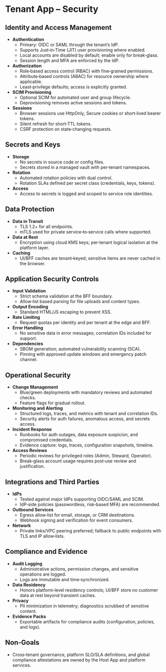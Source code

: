 # Tenant App – Security

## Identity and Access Management
- **Authentication**
  - Primary: OIDC or SAML through the tenant’s IdP.
  - Supports Just‑in‑Time (JIT) user provisioning where enabled.
  - Local accounts are disabled by default; enable only for break‑glass.
  - Session length and MFA are enforced by the IdP.
- **Authorization**
  - Role‑based access control (RBAC) with fine‑grained permissions.
  - Attribute‑based controls (ABAC) for resource ownership where applicable.
  - Least‑privilege defaults; access is explicitly granted.
- **SCIM Provisioning**
  - Optional SCIM for automated user and group lifecycle.
  - Deprovisioning removes active sessions and tokens.
- **Sessions**
  - Browser sessions use HttpOnly, Secure cookies or short‑lived bearer tokens.
  - Silent refresh for short‑TTL tokens.
  - CSRF protection on state‑changing requests.

## Secrets and Keys
- **Storage**
  - No secrets in source code or config files.
  - Secrets stored in a managed vault with per‑tenant namespaces.
- **Rotation**
  - Automated rotation policies with dual control.
  - Rotation SLAs defined per secret class (credentials, keys, tokens).
- **Access**
  - Access to secrets is logged and scoped to service role identities.

## Data Protection
- **Data in Transit**
  - TLS 1.2+ for all endpoints.
  - mTLS used for private service‑to‑service calls where supported.
- **Data at Rest**
  - Encryption using cloud KMS keys; per‑tenant logical isolation at the platform layer.
- **Caching**
  - UI/BFF caches are tenant‑keyed; sensitive items are never cached in the browser.

## Application Security Controls
- **Input Validation**
  - Strict schema validation at the BFF boundary.
  - Allow‑list based parsing for file uploads and content types.
- **Output Encoding**
  - Standard HTML/JS escaping to prevent XSS.
- **Rate Limiting**
  - Request quotas per identity and per tenant at the edge and BFF.
- **Error Handling**
  - No sensitive data in error messages; correlation IDs included for support.
- **Dependencies**
  - SBOM generation; automated vulnerability scanning (SCA).
  - Pinning with approved update windows and emergency patch channel.

## Operational Security
- **Change Management**
  - Blue/green deployments with mandatory reviews and automated checks.
  - Feature flags for gradual rollout.
- **Monitoring and Alerting**
  - Structured logs, traces, and metrics with tenant and correlation IDs.
  - Security alerts for auth failures, anomalous access, and secrets access.
- **Incident Response**
  - Runbooks for auth outages, data exposure suspicion, and compromised credentials.
  - Evidence capture: logs, traces, configuration snapshots, timeline.
- **Access Reviews**
  - Periodic reviews for privileged roles (Admin, Steward, Operator).
  - Break‑glass account usage requires post‑use review and justification.

## Integrations and Third Parties
- **IdPs**
  - Tested against major IdPs supporting OIDC/SAML and SCIM.
  - IdP‑side policies (passwordless, risk‑based MFA) are recommended.
- **Outbound Services**
  - Egress allow‑list for email, storage, or CRM destinations.
  - Webhook signing and verification for event consumers.
- **Network**
  - Private links/VPC peering preferred; fallback to public endpoints with TLS and IP allow‑lists.

## Compliance and Evidence
- **Audit Logging**
  - Administrative actions, permission changes, and sensitive operations are logged.
  - Logs are immutable and time‑synchronized.
- **Data Residency**
  - Honors platform‑level residency controls; UI/BFF store no customer data at rest beyond transient caches.
- **Privacy**
  - PII minimization in telemetry; diagnostics scrubbed of sensitive content.
- **Evidence Packs**
  - Exportable artifacts for compliance audits (configuration, policies, and logs).

## Non‑Goals
- Cross‑tenant governance, platform SLO/SLA definitions, and global compliance attestations are owned by the Host App and platform services.
